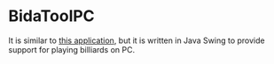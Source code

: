 # BidaToolPC

It is similar to [this application](https://github.com/LuongCuong244/Bida-Tool-Android), but it is written in Java Swing to provide support for playing billiards on PC.
